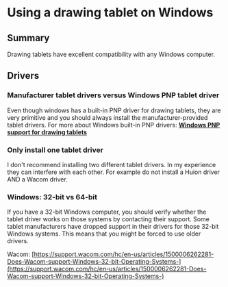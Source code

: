 # Using a drawing tablet on Windows

## Summary

Drawing tablets have excellent compatibility with any Windows computer.

## Drivers

### Manufacturer tablet drivers versus Windows PNP tablet driver

Even though windows has a built-in PNP driver for drawing tablets, they are very primitive and you should always install the manufacturer-provided tablet drivers. For more about Windows built-in PNP drivers: [**Windows PNP support for drawing tablets**](windows-pnp-support-for-drawing-tablets.md) &#x20;

### Only install one tablet driver

I don't recommend installing two different tablet drivers. In my experience they can interfere with each other. For example do not install a Huion driver AND a Wacom driver.

### Windows: 32-bit vs 64-bit&#x20;

If you have a 32-bit Windows computer, you should verify whether the tablet driver works on those systems by contacting their support. Some tablet manufacturers have dropped support in their drivers for those 32-bit Windows systems. This means that you might be forced to use older drivers.

Wacom: [https://support.wacom.com/hc/en-us/articles/1500006262281-Does-Wacom-support-Windows-32-bit-Operating-Systems-](https://support.wacom.com/hc/en-us/articles/1500006262281-Does-Wacom-support-Windows-32-bit-Operating-Systems-)
